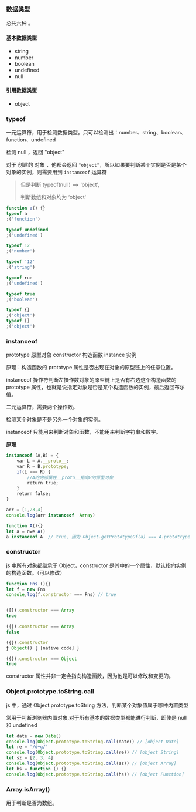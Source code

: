 ### 数据类型

总共六种 。

#### 基本数据类型

- string
- number
- boolean
- undefined
- null

#### 引用数据类型

- object

### typeof

一元运算符，用于检测数据类型。只可以检测出：number、string、boolean、function、undefined

检测 null ，返回 "object"

对于 创建的 对象 ，他都会返回 `"object"`，所以如果要判断某个实例是否是某个对象的实例，则需要用到 `instanceof` 运算符

> 但是判断 typeof(null) ==> 'object',
>
> 判断数组和对象均为 ‘object'

```js
function a() {}
typeof a
;('function')

typeof undefined
;('undefined')

typeof 12
;('number')

typeof '12'
;('string')

typeof rue
;('undefined')

typeof true
;('boolean')

typeof {}
;('object')
typeof []
;('object')
```

### instanceof

prototype 原型对象
constructor 构造函数
instance 实例

原理：构造函数的 prototype 属性是否出现在对象的原型链上的任意位置。

instanceof 操作符判断左操作数对象的原型链上是否有右边这个构造函数的 prototype 属性，也就是说指定对象是否是某个构造函数的实例，最后返回布尔值。

二元运算符，需要两个操作数。

检测某个对象是不是另外一个对象的实例。

instanceof 只能用来判断对象和函数，不能用来判断字符串和数字。

**原理**

```js
instanceof (A,B) = {
    var L = A.__proto__;
    var R = B.prototype;
    if(L === R) {
        //A的内部属性__proto__指向B的原型对象
        return true;
    }
    return false;
}
```

```js
arr = [1,23,4]
console.log(arr instanceof  Array)

function A(){}
let a = nwe A()
a instanceof A  // true, 因为 Object.getPrototypeOf(a) === A.prototrype
```

### constructor

js 中所有对象都继承于 Object，constructor 是其中的一个属性，默认指向实例的构造函数。（可以修改）

```js
function Fns (){}
let f = new Fns
console,log(f.constructor === Fns) // true


([]).constructor === Array
true

({}).constructor === Array
false

({}).constructor
ƒ Object() { [native code] }

({}).constructor === Object
true
```

constructor 属性并非一定会指向构造函数，因为他是可以修改和变更的。

### Object.prototype.toString.call

js 中，通过 Object.prototype.toString 方法，判断某个对象值属于哪种内置类型

常用于判断浏览器内置对象,对于所有基本的数据类型都能进行判断，即使是 null 和 undefined

```js
let date = new Date()
console.log(Object.prototype.toString.call(date)) // [object Date]
let re = '/d+g/'
console.log(Object.prototype.toString.call(re)) // [object String]
let sz = [2, 3, 4]
console.log(Object.prototype.toString.call(sz)) // [object Array]
let hs = function () {}
console.log(Object.prototype.toString.call(hs)) // [object Function]
```

### Array.isArray()

用于判断是否为数组。
